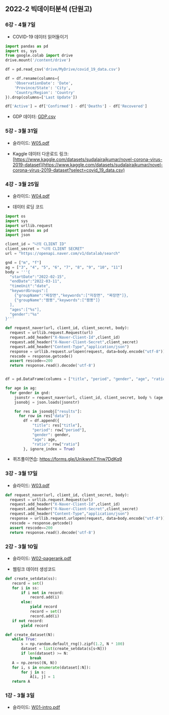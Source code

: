 ## 2022-2 빅데이터분석 (단원고)

### 6강 - 4월 7일

* COVID-19 데이터 읽어들이기

```python
import pandas as pd
import os, sys
from google.colab import drive
drive.mount('/content/drive')

df = pd.read_csv('drive/MyDrive/covid_19_data.csv')

df = df.rename(columns={
    'ObservationDate': 'Date',
    'Province/State': 'City',
    'Country/Region': 'Country'
}).drop(columns=['Last Update'])

df['Active'] = df['Confirmed'] - df['Deaths'] - df['Recovered']
```

* GDP 데이터: [GDP.csv](https://github.com/nongaussian/class-2022-danwon/files/8427086/GDP.csv)


### 5강 - 3월 31일

* 슬라이드: [W05.pdf](https://github.com/nongaussian/class-2022-danwon/files/8439971/W05.pdf)

* Kaggle 데이터 다운로드 링크: [https://www.kaggle.com/datasets/sudalairajkumar/novel-corona-virus-2019-dataset](https://www.kaggle.com/datasets/sudalairajkumar/novel-corona-virus-2019-dataset?select=covid_19_data.csv)

### 4강 - 3월 25일

* 슬라이드: [W04.pdf](https://github.com/nongaussian/class-2022-danwon/files/8359802/W04.pdf)

* 데이터 로딩 코드

```python
import os
import sys
import urllib.request
import pandas as pd
import json

client_id = "나의 CLIENT ID"
client_secret = "나의 CLIENT SECRET"
url = "https://openapi.naver.com/v1/datalab/search"

gnd = ["m", "f"]
ag = ["3", "4", "5", "6", "7", "8", "9", "10", "11"]
body = '''{
  "startDate":"2022-02-15",
  "endDate":"2022-03-11",
  "timeUnit":"date",
  "keywordGroups":[
    {"groupName":"짜장면","keywords":["자장면", "짜장면"]},
    {"groupName":"짬뽕","keywords":["짬뽕"]}
  ],
  "ages":["%s"],
  "gender":"%s"
}'''

def request_naver(url, client_id, client_secret, body):
  request = urllib.request.Request(url)
  request.add_header("X-Naver-Client-Id",client_id)
  request.add_header("X-Naver-Client-Secret",client_secret)
  request.add_header("Content-Type","application/json")
  response = urllib.request.urlopen(request, data=body.encode("utf-8"))
  rescode = response.getcode()
  assert rescode==200
  return response.read().decode('utf-8')


df = pd.DataFrame(columns = ["title", "period", "gender", "age", "ratio"])

for age in ag:
  for gender in gnd:
    jsonstr = request_naver(url, client_id, client_secret, body % (age, gender))
    jsonobj = json.loads(jsonstr)

    for res in jsonobj["results"]:
      for row in res["data"]:
        df = df.append({
            "title": res["title"],
            "period": row["period"], 
            "gender": gender,
            "age": age,
            "ratio": row["ratio"]
        }, ignore_index = True)
```

* 퀴즈풀이연습: https://forms.gle/UnikwvhTYnw7DdKq9

### 3강 - 3월 17일

* 슬라이드: [W03.pdf](https://github.com/nongaussian/class-2022-danwon/files/8304209/W03.pdf)

```python
def request_naver(url, client_id, client_secret, body):
  request = urllib.request.Request(url)
  request.add_header("X-Naver-Client-Id",client_id)
  request.add_header("X-Naver-Client-Secret",client_secret)
  request.add_header("Content-Type","application/json")
  response = urllib.request.urlopen(request, data=body.encode("utf-8"))
  rescode = response.getcode()
  assert rescode==200
  return response.read().decode('utf-8')
```

### 2강 - 3월 10일

- 슬라이드: [W02-pagerank.pdf](https://github.com/nongaussian/class-2022-danwon/files/8228465/W02-pagerank.pdf)

- 웹링크 데이터 생성코드

 ```python
 def create_setdata(ss):
    record = set()
    for i in ss:
        if i not in record:
            record.add(i)
        else:
            yield record
            record = set()
            record.add(i)
    if not record:
        yield record
 
 def create_dataset(N):
    while True:
        s = np.random.default_rng().zipf(1.2, N * 100)
        dataset = list(create_setdata(s[s<N]))
        if len(dataset) >= N:
            break
    A = np.zeros((N, N))
    for i, s in enumerate(dataset[:N]):
        for j in s:
            A[i, j] = 1
    return A
 ```

### 1강 - 3월 3일

- 슬라이드: [W01-intro.pdf](https://github.com/nongaussian/class-2022-danwon/files/8160209/W01-intro.pdf)

<style>
  .footer {
    display: none;
  }
</style>
